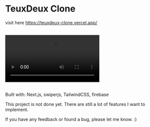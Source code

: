 # TeuxDeux Clone

visit here https://teuxdeux-clone.vercel.app/
<br></br>

![preview](https://user-images.githubusercontent.com/90843952/215110302-6a7b4156-c9f2-4337-a0c9-6643c9a5918a.mp4)
<br></br>

Built with: Next.js, swiperjs, TailwindCSS, firebase


This project is not done yet. There are still a lot of features I want to implement.

If you have any feedback or found a bug, please let me know. :)
